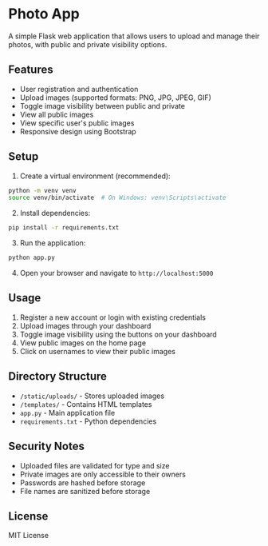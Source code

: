 # Photo App

A simple Flask web application that allows users to upload and manage their photos, with public and private visibility options.

## Features

- User registration and authentication
- Upload images (supported formats: PNG, JPG, JPEG, GIF)
- Toggle image visibility between public and private
- View all public images
- View specific user's public images
- Responsive design using Bootstrap

## Setup

1. Create a virtual environment (recommended):
```bash
python -m venv venv
source venv/bin/activate  # On Windows: venv\Scripts\activate
```

2. Install dependencies:
```bash
pip install -r requirements.txt
```

3. Run the application:
```bash
python app.py
```

4. Open your browser and navigate to `http://localhost:5000`

## Usage

1. Register a new account or login with existing credentials
2. Upload images through your dashboard
3. Toggle image visibility using the buttons on your dashboard
4. View public images on the home page
5. Click on usernames to view their public images

## Directory Structure

- `/static/uploads/` - Stores uploaded images
- `/templates/` - Contains HTML templates
- `app.py` - Main application file
- `requirements.txt` - Python dependencies

## Security Notes

- Uploaded files are validated for type and size
- Private images are only accessible to their owners
- Passwords are hashed before storage
- File names are sanitized before storage

## License

MIT License
